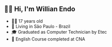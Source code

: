 ## 👋🏻 Hi, I'm Willian Endo

- 👦🏻 17 years old
- 📍 Living in São Paulo - Brazil
- 🎓 Graduated as Computer Technician by Etec
- 🛫 English Course completed at CNA

<!--
**willendoo/willendoo** is a ✨ _special_ ✨ repository because its `README.md` (this file) appears on your GitHub profile.

Here are some ideas to get you started:


- 🌱 I’m currently learning ...
- 👯 I’m looking to collaborate on ...
- 🤔 I’m looking for help with ...
- 💬 Ask me about ...
- 📫 How to reach me: ...
- 😄 Pronouns: ...
- ⚡ Fun fact: ...
-->
